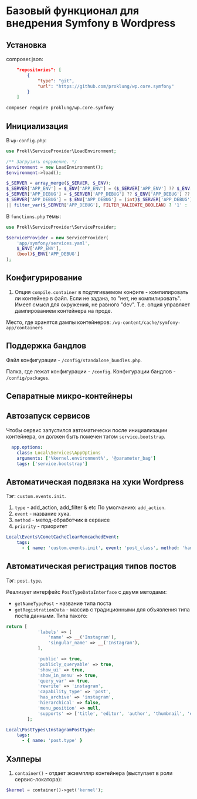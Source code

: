 # Базовый функционал для внедрения Symfony в Wordpress

## Установка

composer.json:

```json
    "repositories": [
        {
            "type": "git",
            "url": "https://github.com/proklung/wp.core.symfony"
        }
    ]
```

```bash
composer require proklung/wp.core.symfony
```

## Инициализация

В `wp-config.php`:

```php
use Prokl\ServiceProvider\LoadEnvironment;

/** Загрузить окружение. */
$environment = new LoadEnvironment();
$environment->load();

$_SERVER = array_merge($_SERVER, $_ENV);
$_SERVER['APP_ENV'] = $_ENV['APP_ENV'] = ($_SERVER['APP_ENV'] ?? $_ENV['APP_ENV'] ?? null) ?: 'dev';
$_SERVER['APP_DEBUG'] = $_SERVER['APP_DEBUG'] ?? $_ENV['APP_DEBUG'] ?? 'prod' !== $_SERVER['APP_ENV'];
$_SERVER['APP_DEBUG'] = $_ENV['APP_DEBUG'] = (int)$_SERVER['APP_DEBUG']
|| filter_var($_SERVER['APP_DEBUG'], FILTER_VALIDATE_BOOLEAN) ? '1' : '0';
```

В `functions.php` темы:

```php
use Prokl\ServiceProvider\ServiceProvider;

$serviceProvider = new ServiceProvider(
    'app/symfony/services.yaml',
    $_ENV['APP_ENV'],
    (bool)$_ENV['APP_DEBUG']
);
```
## Конфигурирование

1) Опция `compile.container` в подтягиваемом конфиге - компилировать ли контейнер в файл. Если не задана, то "нет, не компилировать".
Имеет смысл для окружения, не равного "dev". Т.е. опция управляет дампированием контейнера на проде.

Место, где хранятся дампы контейнеров: `/wp-content/cache/symfony-app/containers` 

## Поддержка бандлов

Файл конфигурации - `/config/standalone_bundles.php`.

Папка, где лежат конфигурации - `/config`. Конфигурации бандлов - `/config/packages`. 

## Сепаратные микро-контейнеры

## Автозапуск сервисов

Чтобы сервис запустился автоматически после инициализации контейнера, он должен быть помечен тэгом `service.bootstrap`.

```yaml
  app.options:
    class: Local\Services\AppOptions
    arguments: ['%kernel.environment%', '@parameter_bag']
    tags: ['service.bootstrap']
```

## Автоматическая подвязка на хуки Wordpress

Тэг: `custom.events.init`.

1) `type` - add_action, add_filter & etc По умолчанию: `add_action`.
2) `event` - название хука.
3) `method` - метод-обработчик в сервисе
4) `priority` - приоритет

```yaml
Local\Events\CometCacheClearMemcachedEvent:
    tags:
      - { name: 'custom.events.init', event: 'post_class', method: 'handler', type: 'add_filter',  priority: 100 }
```

## Автоматическая регистрация типов постов

Тэг: `post.type`.

Реализует интерфейс `PostTypeDataInterface` с двумя методами:

- `getNameTypePost` - название типа поста
- `getRegistrationData` - массив с традиционными для объявления типа поста данными. Типа такого:

```php
return [
            'labels' => [
                'name' => __('Instagram'),
                'singular_name' => __('Instagram'),
            ],

            'public' => true,
            'publicly_queryable' => true,
            'show_ui' => true,
            'show_in_menu' => true,
            'query_var' => true,
            'rewrite' => 'instagram',
            'capability_type' => 'post',
            'has_archive' => 'instagram',
            'hierarchical' => false,
            'menu_position' => null,
            'supports' => ['title', 'editor', 'author', 'thumbnail', 'excerpt', 'comments'],
        ];
```

```yaml
Local\PostTypes\InstagramPostType:
    tags:
      - { name: 'post.type' }
```

## Хэлперы

1) `container()` - отдает экземпляр контейнера (выступает в роли сервис-локатора):

```php
$kernel = container()->get('kernel');
```